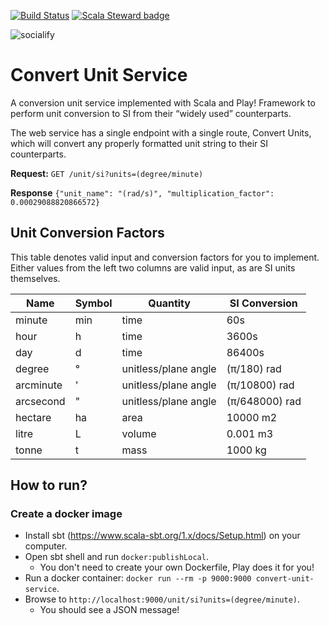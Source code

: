 [![Build Status](https://travis-ci.org/felipebonezi/convert-unit-service.svg?branch=main)](https://travis-ci.org/felipebonezi/convert-unit-service) [![Scala Steward badge](https://img.shields.io/badge/Scala_Steward-helping-blue.svg?style=flat&logo=data:image/png;base64,iVBORw0KGgoAAAANSUhEUgAAAA4AAAAQCAMAAAARSr4IAAAAVFBMVEUAAACHjojlOy5NWlrKzcYRKjGFjIbp293YycuLa3pYY2LSqql4f3pCUFTgSjNodYRmcXUsPD/NTTbjRS+2jomhgnzNc223cGvZS0HaSD0XLjbaSjElhIr+AAAAAXRSTlMAQObYZgAAAHlJREFUCNdNyosOwyAIhWHAQS1Vt7a77/3fcxxdmv0xwmckutAR1nkm4ggbyEcg/wWmlGLDAA3oL50xi6fk5ffZ3E2E3QfZDCcCN2YtbEWZt+Drc6u6rlqv7Uk0LdKqqr5rk2UCRXOk0vmQKGfc94nOJyQjouF9H/wCc9gECEYfONoAAAAASUVORK5CYII=)](https://scala-steward.org)

![socialify](https://socialify.git.ci/wei/socialify/image?description=1&descriptionEditable=An%20international%20system%20conversion%20as%20a%20service!&font=KoHo&issues=1&language=1&logo=https%3A%2F%2Fwww.playframework.com%2Fassets%2Fimages%2Flogos%2F3740142a5b6d7e5c73afc223f837c2ed-play_full_color.png&owner=1&pattern=Formal%20Invitation&pulls=1&stargazers=1&theme=Light)

# Convert Unit Service
A conversion unit service implemented with Scala and Play! Framework 
to perform unit conversion to SI from their “widely used” counterparts. 

The web service has a single endpoint with a single route, Convert Units, 
which will convert any properly formatted unit string to their SI counterparts.

**Request:**
`GET /unit/si?units=(degree/minute)`

**Response**
`{"unit_name": "(rad/s)", "multiplication_factor": 0.00029088820866572}`

## Unit Conversion Factors

This table denotes valid input and conversion factors for you to implement. 
Either values from the left two columns are valid input, as are SI units themselves.
 
| Name  | Symbol  | Quantity  | SI Conversion |
|---|---|---|---|
| minute  | min  | time  | 60s  |
| hour  | h  | time  | 3600s  |
| day      | d  | time  | 86400s  |
| degree   | °  | unitless/plane angle  | (π/180) rad  |
| arcminute  | '  | unitless/plane angle  | (π/10800) rad  |
| arcsecond  | "  | unitless/plane angle  | (π/648000) rad  |
| hectare  | ha  | area  | 10000 m2  |
| litre  | L  | volume  | 0.001 m3  |
| tonne  | t  | mass  | 1000 kg  |

## How to run?

### Create a docker image

* Install sbt (https://www.scala-sbt.org/1.x/docs/Setup.html) on your computer.
* Open sbt shell and run `docker:publishLocal`.
    * You don't need to create your own Dockerfile, Play does it for you!
* Run a docker container: `docker run --rm -p 9000:9000 convert-unit-service`.
* Browse to `http://localhost:9000/unit/si?units=(degree/minute)`.
    * You should see a JSON message!
